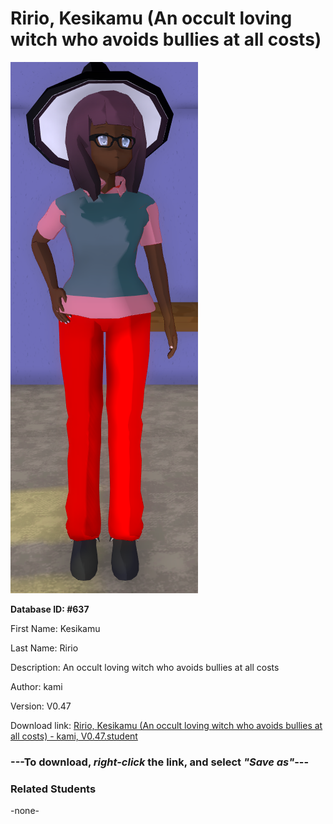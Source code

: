 # Ririo, Kesikamu (An occult loving witch who avoids bullies at all costs)

<img src="Files/Ririo, Kesikamu (An occult loving witch who avoids bullies at all costs).png" title="Ririo, Kesikamu (An occult loving witch who avoids bullies at all costs) - kami, V0.47">

**Database ID: #637**

First Name: Kesikamu

Last Name: Ririo

Description: An occult loving witch who avoids bullies at all costs

Author: kami

Version: V0.47

Download link: <a href="https://raw.githubusercontent.com/Arbiter1223/Daigaku-Gurashi-Custom-Students/master/Students/Files/Ririo%2C%20Kesikamu%20(An%20occult%20loving%20witch%20who%20avoids%20bullies%20at%20all%20costs)%20-%20kami%2C%20V0.47.student">Ririo, Kesikamu (An occult loving witch who avoids bullies at all costs) - kami, V0.47.student</a>

### ---**To download, _right-click_ the link, and select _"Save as"_**---

### Related Students

-none-
